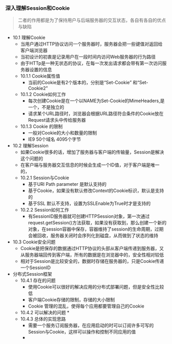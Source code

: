 ### 深入理解Session和Cookie
> 二者的作用都是为了保持用户与后端服务器的交互状态，各自有各自的优点与缺陷

* 10.1 理解Cookie
  - 当用户通过HTTP协议访问一个服务器时，服务器会把一些键值对返回给客户端浏览器
  - 当初设计的初衷是记录用户在一段时间内访问Web服务器的行为路径
  - 由于HTTp是一种无状态的协议，在每一次发出请求都会带有第一次访问服务器设置的信息
  - 10.1.1 Cookie属性值
    * 当前的Cookie是有2个版本的，分别是“Set-Cookie” 和“Set-Cookie2” 
  - 10.1.2 Cookie如何工作
    * 每次创建Cookie是在一个以NAME为Set-Cookie的MimeHeaders,是一个，不是独立的
    * 请求某个URL路径时，浏览器会根据URL路径符合条件的Cookie放在Request请求头中传给服务器
  - 10.1.3 Cookie 的限制
    * 一般对Cookie的大小和数量的限制
    * IE9 50个域名  4095个字节
* 10.2 理解Session
  - 如果Cookie很多的话，增加了服务器与客户端的传输量，Session是解决这个问题的
  - 在客户端与服务器交互信息的时候会生成一个ID值，对于客户端是唯一的，
  - 10.2.1 Session与Cookie
    * 基于URl Path parameter  是默认支持的
    * 基于Cookie，如果没有默认修改Context的Cookie标识，默认是支持的
    * 基于SSL 默认不支持，设置为SSLEnable为True时才是支持的
  - 10.2.2 Session如何工作
    * 有SessionID服务器就可创建HTTPSession对象，第一次通过request.getSession()方法获取，如果没有获取到，那么创建一个新的对象，在session容器中保存，容器维持了session的生命周期，过期会被回收，服务器关闭时会序列化到磁盘，从而做到了状态的维持
* 10.3 Cookie安全问题
  - Cookie是把保存的数据通过HTTP协议的头部从客户端传递到服务器，又从服务器端回传到客户端，所有的数据是在浏览器中的，安全性相对较低
  - 相对于Session是比较安全的，数据时存储在服务器的，只是Cookie传递一个SessionID
* 分布式Session框架
  - 10.4.1 存在的问题
    * 使用Cookie可以很好的解决应用的分布式部署问题，但是安全性比较低
    * 客户端Cookie存储的限制，存储的大小限制
    * Cookie 管理的混乱，使得每个应用都要管理自己的Cookie
  - 10.4.2 可以解决的问题
    * 
  - 10.4.3 总体的实现思路
    * 需要一个服务订阅服务器，在应用启动的时可以订阅许多可写的Session与Cookie，这样可以操作和控制不同应用的值
    * 
